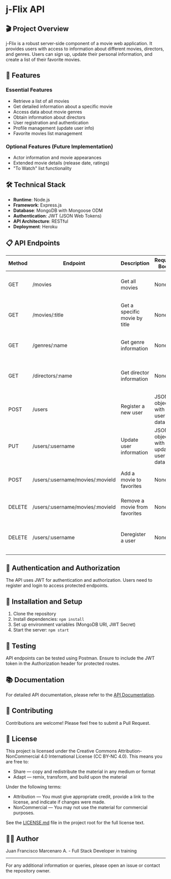 # j-Flix API

## 🎬 Project Overview

j-Flix is a robust server-side component of a movie web application. It provides users with access to information about different movies, directors, and genres. Users can sign up, update their personal information, and create a list of their favorite movies.

## 🚀 Features

### Essential Features

- Retrieve a list of all movies
- Get detailed information about a specific movie
- Access data about movie genres
- Obtain information about directors
- User registration and authentication
- Profile management (update user info)
- Favorite movies list management

### Optional Features (Future Implementation)

- Actor information and movie appearances
- Extended movie details (release date, ratings)
- "To Watch" list functionality

## 🛠 Technical Stack

- **Runtime**: Node.js
- **Framework**: Express.js
- **Database**: MongoDB with Mongoose ODM
- **Authentication**: JWT (JSON Web Tokens)
- **API Architecture**: RESTful
- **Deployment**: Heroku

## 📋 API Endpoints

| Method | Endpoint                         | Description                   | Request Body                       | Response Body                        |
| ------ | -------------------------------- | ----------------------------- | ---------------------------------- | ------------------------------------ |
| GET    | /movies                          | Get all movies                | None                               | JSON array of movie objects          |
| GET    | /movies/:title                   | Get a specific movie by title | None                               | JSON object with movie details       |
| GET    | /genres/:name                    | Get genre information         | None                               | JSON object with genre details       |
| GET    | /directors/:name                 | Get director information      | None                               | JSON object with director details    |
| POST   | /users                           | Register a new user           | JSON object with user data         | JSON object with added user data     |
| PUT    | /users/:username                 | Update user information       | JSON object with updated user data | JSON object with updated user data   |
| POST   | /users/:username/movies/:movieId | Add a movie to favorites      | None                               | Text message confirming addition     |
| DELETE | /users/:username/movies/:movieId | Remove a movie from favorites | None                               | Text message confirming removal      |
| DELETE | /users/:username                 | Deregister a user             | None                               | Text message confirming user removal |

## 🔐 Authentication and Authorization

The API uses JWT for authentication and authorization. Users need to register and login to access protected endpoints.

## 🔧 Installation and Setup

1. Clone the repository
2. Install dependencies: `npm install`
3. Set up environment variables (MongoDB URI, JWT Secret)
4. Start the server: `npm start`

## 🧪 Testing

API endpoints can be tested using Postman. Ensure to include the JWT token in the Authorization header for protected routes.

## 📚 Documentation

For detailed API documentation, please refer to the [API Documentation](public/documentation.html).

## 🤝 Contributing

Contributions are welcome! Please feel free to submit a Pull Request.

## 📄 License

This project is licensed under the Creative Commons Attribution-NonCommercial 4.0 International License (CC BY-NC 4.0). This means you are free to:

- Share — copy and redistribute the material in any medium or format
- Adapt — remix, transform, and build upon the material

Under the following terms:

- Attribution — You must give appropriate credit, provide a link to the license, and indicate if changes were made.
- NonCommercial — You may not use the material for commercial purposes.

See the [LICENSE.md](LICENSE.md) file in the project root for the full license text.

## 👨‍💻 Author

Juan Francisco Marcenaro A. - Full Stack Developer in training

---

For any additional information or queries, please open an issue or contact the repository owner.
